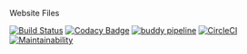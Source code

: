 Website Files

[![Build Status](https://travis-ci.org/buluma/buluma-wordpress.svg?branch=master)](https://travis-ci.org/buluma/buluma-wordpress) [![Codacy Badge](https://api.codacy.com/project/badge/Grade/eb671f8db4b848f487d9df11c5dc60fb)](https://www.codacy.com/app/buluma/buluma-wordpress?utm_source=github.com&utm_medium=referral&utm_content=buluma/buluma-wordpress&utm_campaign=badger)
[![buddy pipeline](https://app.buddy.works/shadow-2/buluma-wordpress/pipelines/pipeline/64531/badge.svg?token=58a106e8b06c88d28d53b4957dbda9c2f8c6de9e4177abe3f829d9e878b10def "buddy pipeline")](https://app.buddy.works/shadow-2/buluma-wordpress/pipelines/pipeline/64531) [![CircleCI](https://circleci.com/gh/buluma/buluma-wordpress/tree/master.svg?style=svg)](https://circleci.com/gh/buluma/buluma-wordpress/tree/master) [![Maintainability](https://api.codeclimate.com/v1/badges/266c17a000b09a21fb5c/maintainability)](https://codeclimate.com/github/buluma/buluma-wordpress/maintainability) 
